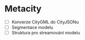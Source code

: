 # Metacity

- [ ] Konverze CityGML do CityJSONu
- [ ] Segmentace modelu
- [ ] Struktura pro streamování modelu